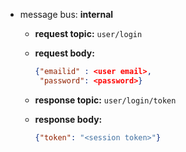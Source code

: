 * message bus: **internal**
  * **request topic:** `user/login`
  * **request body:** 
    ```json
    {"emailid" : <user email>, 
     "password": <password>}
    ```

  * **response topic:** `user/login/token`
  * **response body:** 
    ```json
    {"token": "<session token>"}
    ```
